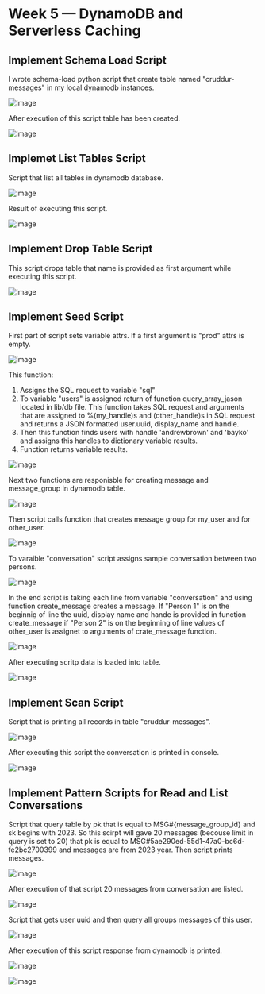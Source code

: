 # Week 5 — DynamoDB and Serverless Caching

 ## Implement Schema Load Script
 
 I wrote schema-load python script that create table named "cruddur-messages" in my local dynamodb instances.
 
 ![image](https://user-images.githubusercontent.com/96197101/227774661-89f065b9-2a0d-418c-ae50-6804d92c1f7d.png)
 
 After execution of this script table has been created.
 
 ![image](https://user-images.githubusercontent.com/96197101/227774870-a6f06604-7094-4e25-af8b-b591916aa0d8.png)

## Implemet List Tables Script

Script that list all tables in dynamodb database.

![image](https://user-images.githubusercontent.com/96197101/227777494-07d8ba29-7476-4b75-bc20-04c86e794d70.png)

Result of executing this script.

![image](https://user-images.githubusercontent.com/96197101/227777542-6f716920-1fb3-46a1-b480-c9462212e692.png)

## Implement Drop Table Script

This script drops table that name is provided as first argument while executing this script.

![image](https://user-images.githubusercontent.com/96197101/227777565-5cb4392c-9cfd-4c30-829c-ee64ab9d427b.png)


## Implement Seed Script

First part of script sets variable attrs. If a first argument is "prod" attrs is empty. 

![image](https://user-images.githubusercontent.com/96197101/227774978-086a790e-0896-4a90-bccd-8aec8deeaecc.png)

This function:
  1) Assigns the SQL request to variable "sql"
  2) To variable "users" is assigned return of function query_array_jason located in lib/db file. This function takes SQL request and arguments that are assigned to %(my_handle)s and (other_handle)s in SQL request and returns a JSON formatted user.uuid, display_name and handle.
  3) Then this function finds users with handle 'andrewbrown' and 'bayko' and assigns this handles to dictionary variable results.
  4) Function returns variable results. 

![image](https://user-images.githubusercontent.com/96197101/227776323-738c394b-d7be-4e4e-b837-47a355898585.png)


Next two functions are responisble for creating message and message_group in dynamodb table.

![image](https://user-images.githubusercontent.com/96197101/227775776-5c60c2a8-713d-4f6c-865b-674d41fcd104.png)

Then script calls function that creates message group for my_user and for other_user.

![image](https://user-images.githubusercontent.com/96197101/227775897-bd09d783-82d6-4dea-86ed-ba08668c0096.png)

To varaible "conversation" script assigns sample conversation between two persons.

![image](https://user-images.githubusercontent.com/96197101/227775946-18c2be61-d98d-486e-b14c-43d5bac36a46.png)

In the end script is taking each line from variable "conversation" and using function create_message creates a message. If "Person 1" is on the beginnig of line the uuid, display name and hande is provided in function create_message if "Person 2" is on the beginning of line values of other_user is assignet to arguments of crate_message function.

![image](https://user-images.githubusercontent.com/96197101/227776069-5088866d-b801-471e-98f5-1bfe3d59f899.png)

After executing scritp data is loaded into table.

![image](https://user-images.githubusercontent.com/96197101/227777290-da3bdb96-e460-487e-9a01-1675bf1e8daa.png)

## Implement Scan Script

Script that is printing all records in table "cruddur-messages".

![image](https://user-images.githubusercontent.com/96197101/227777319-ae5d5ad7-2df2-4063-bda4-744df0f19965.png)

After executing this script the conversation is printed in console.

![image](https://user-images.githubusercontent.com/96197101/227777399-658bf7b4-3856-41e3-8841-46a4ae0cb3bb.png)

## Implement Pattern Scripts for Read and List Conversations

Script that query table by pk that is equal to MSG#{message_group_id} and sk begins with 2023. So this scirpt will gave 20 messages (becouse limit in query is set to 20) that pk is equal to MSG#5ae290ed-55d1-47a0-bc6d-fe2bc2700399 and messages are from 2023 year.
Then script prints messages. 

![image](https://user-images.githubusercontent.com/96197101/227783206-35b54ac0-eb81-4962-a482-76c5ea436ed2.png)


After execution of that script 20 messages from conversation are listed.

![image](https://user-images.githubusercontent.com/96197101/227783833-c8c18519-c6c9-4ec6-8c11-476eb44c214b.png)

Script that gets user uuid and then query all groups messages of this user. 

![image](https://user-images.githubusercontent.com/96197101/227783938-1d3886fa-65b1-4852-a1ae-18076d988b9f.png)

After execution of this script response from dynamodb is printed.

![image](https://user-images.githubusercontent.com/96197101/227784082-398b02ab-1e58-4288-8a9d-e07580147646.png)


![image](https://user-images.githubusercontent.com/96197101/227783982-165d9f5c-4574-429e-a1ec-2b05690d594a.png)





